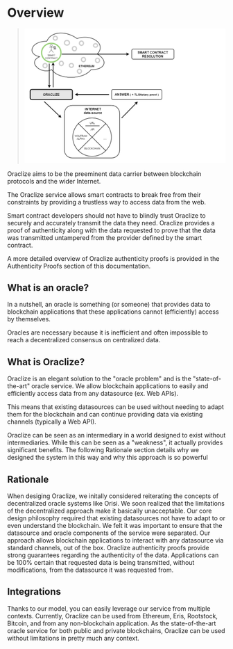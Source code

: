 # Overview

> ![](images/flowchart.png)

Oraclize aims to be the preeminent data carrier between blockchain protocols and the wider Internet. 

The Oraclize service allows smart contracts to break free from their constraints by providing a trustless way to access data from the web.

Smart contract developers should not have to blindly trust Oraclize to securely and accurately transmit the data they need. Oraclize provides a proof of authenticity along with the data requested to prove that the data was transmitted untampered from the provider defined by the smart contract.

A more detailed overview of Oraclize authenticity proofs is provided in the Authenticity Proofs section of this documentation.

##  What is an oracle?

In a nutshell, an oracle is something (or someone) that provides data to blockchain applications that these applications cannot (efficiently) access by themselves. 

Oracles are necessary because it is inefficient and often impossible to reach a decentralized consensus on centralized data.

##  What is Oraclize?

Oraclize is an elegant solution to the "oracle problem" and is the "state-of-the-art" oracle service. We allow blockchain applications to easily and efficiently access data from any datasource (ex. Web APIs).

This means that existing datasources can be used without needing to adapt them for the blockchain and can continue providing data via existing channels (typically a Web API). 

Oraclize can be seen as an intermediary in a world designed to exist without intermediaries. While this can be seen as a "weakness", it actually provides significant benefits. The following Rationale section details why we designed the system in this way and why this approach is so powerful

##  Rationale

When desiging Oraclize, we initally considered reiterating the concepts of decentralized oracle systems like Orisi. We soon realized that the limitations of the decentralized approach make it basically unacceptable. Our core design philosophy required that existing datasources not have to adapt to or even understand the blockchain. We felt it was important to ensure that the datasource and oracle components of the service were separated. Our approach allows blockchain applications to interact with any datasource via standard channels, out of the box. Oraclize authenticity proofs provide strong guarantees regarding the authenticity of the data. Applications can be 100% certain that requested data is being transmitted, without modifications, from the datasource it was requested from.

##  Integrations

Thanks to our model, you can easily leverage our service from multiple contexts. Currently, Oraclize can be used from Ethereum, Eris, Rootstock, Bitcoin, and from any non-blockchain application. As the state-of-the-art oracle service for both public and private blockchains, Oraclize can be used without limitations in pretty much any context.
